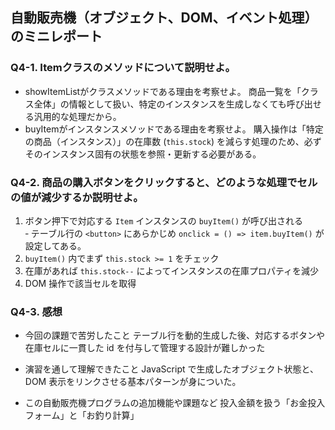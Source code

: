 ## 自動販売機（オブジェクト、DOM、イベント処理）のミニレポート
### Q4-1. Itemクラスのメソッドについて説明せよ。
* showItemListがクラスメソッドである理由を考察せよ。
   商品一覧を「クラス全体」の情報として扱い、特定のインスタンスを生成しなくても呼び出せる汎用的な処理だから。 
* buyItemがインスタンスメソッドである理由を考察せよ。
  購入操作は「特定の商品（インスタンス）」の在庫数 (`this.stock`) を減らす処理のため、必ずそのインスタンス固有の状態を参照・更新する必要がある。  

### Q4-2. 商品の購入ボタンをクリックすると、どのような処理でセルの値が減少するか説明せよ。
1. ボタン押下で対応する `Item` インスタンスの `buyItem()` が呼び出される  
   ‐  テーブル行の `<button>` にあらかじめ `onclick = () => item.buyItem()` が設定してある。  
2. `buyItem()` 内でまず `this.stock >= 1` をチェック  
3. 在庫があれば `this.stock--` によってインスタンスの在庫プロパティを減少  
4. DOM 操作で該当セルを取得  

### Q4-3. 感想
* 今回の課題で苦労したこと
  テーブル行を動的生成した後、対応するボタンや在庫セルに一貫した id を付与して管理する設計が難しかった

* 演習を通して理解できたこと
  JavaScript で生成したオブジェクト状態と、DOM 表示をリンクさせる基本パターンが身についた。
  
* この自動販売機プログラムの追加機能や課題など
  投入金額を扱う「お金投入フォーム」と「お釣り計算」

